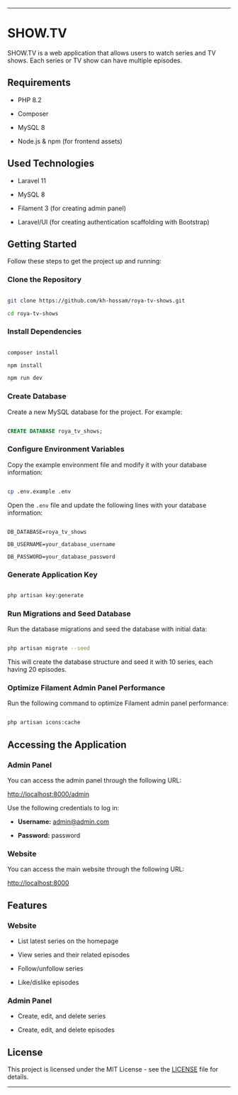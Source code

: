 
---

# SHOW.TV

SHOW.TV is a web application that allows users to watch series and TV shows. Each series or TV show can have multiple episodes.

## Requirements

- PHP 8.2

- Composer

- MySQL 8

- Node.js & npm (for frontend assets)

## Used Technologies

- Laravel 11

- MySQL 8

- Filament 3 (for creating admin panel)

- Laravel/UI (for creating authentication scaffolding with Bootstrap)

## Getting Started

Follow these steps to get the project up and running:

### Clone the Repository

```sh

git clone https://github.com/kh-hossam/roya-tv-shows.git

cd roya-tv-shows

```

### Install Dependencies

```sh

composer install

npm install

npm run dev

```

### Create Database

Create a new MySQL database for the project. For example:

```sql

CREATE DATABASE roya_tv_shows;

```

### Configure Environment Variables

Copy the example environment file and modify it with your database information:

```sh

cp .env.example .env

```

Open the `.env` file and update the following lines with your database information:

```env

DB_DATABASE=roya_tv_shows

DB_USERNAME=your_database_username

DB_PASSWORD=your_database_password

```

### Generate Application Key

```sh

php artisan key:generate

```

### Run Migrations and Seed Database

Run the database migrations and seed the database with initial data:

```sh

php artisan migrate --seed

```

This will create the database structure and seed it with 10 series, each having 20 episodes.

### Optimize Filament Admin Panel Performance

Run the following command to optimize Filament admin panel performance:

```sh

php artisan icons:cache

```

## Accessing the Application

### Admin Panel

You can access the admin panel through the following URL:

[http://localhost:8000/admin](http://localhost:8000/admin)

Use the following credentials to log in:

- **Username:** admin@admin.com

- **Password:** password

### Website

You can access the main website through the following URL:

[http://localhost:8000](http://localhost:8000)

## Features

### Website

- List latest series on the homepage

- View series and their related episodes

- Follow/unfollow series

- Like/dislike episodes

### Admin Panel

- Create, edit, and delete series

- Create, edit, and delete episodes

## License

This project is licensed under the MIT License - see the [LICENSE](LICENSE) file for details.

---
